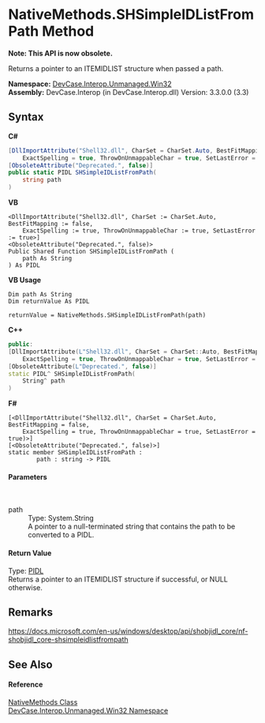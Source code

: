 # NativeMethods.SHSimpleIDListFromPath Method 
 

**Note: This API is now obsolete.**

Returns a pointer to an ITEMIDLIST structure when passed a path.

**Namespace:**&nbsp;<a href="N_DevCase_Interop_Unmanaged_Win32">DevCase.Interop.Unmanaged.Win32</a><br />**Assembly:**&nbsp;DevCase.Interop (in DevCase.Interop.dll) Version: 3.3.0.0 (3.3)

## Syntax

**C#**<br />
``` C#
[DllImportAttribute("Shell32.dll", CharSet = CharSet.Auto, BestFitMapping = false, 
	ExactSpelling = true, ThrowOnUnmappableChar = true, SetLastError = true)]
[ObsoleteAttribute("Deprecated.", false)]
public static PIDL SHSimpleIDListFromPath(
	string path
)
```

**VB**<br />
``` VB
<DllImportAttribute("Shell32.dll", CharSet := CharSet.Auto, BestFitMapping := false, 
	ExactSpelling := true, ThrowOnUnmappableChar := true, SetLastError := true>]
<ObsoleteAttribute("Deprecated.", false)>
Public Shared Function SHSimpleIDListFromPath ( 
	path As String
) As PIDL
```

**VB Usage**<br />
``` VB Usage
Dim path As String
Dim returnValue As PIDL

returnValue = NativeMethods.SHSimpleIDListFromPath(path)
```

**C++**<br />
``` C++
public:
[DllImportAttribute(L"Shell32.dll", CharSet = CharSet::Auto, BestFitMapping = false, 
	ExactSpelling = true, ThrowOnUnmappableChar = true, SetLastError = true)]
[ObsoleteAttribute(L"Deprecated.", false)]
static PIDL^ SHSimpleIDListFromPath(
	String^ path
)
```

**F#**<br />
``` F#
[<DllImportAttribute("Shell32.dll", CharSet = CharSet.Auto, BestFitMapping = false, 
	ExactSpelling = true, ThrowOnUnmappableChar = true, SetLastError = true)>]
[<ObsoleteAttribute("Deprecated.", false)>]
static member SHSimpleIDListFromPath : 
        path : string -> PIDL 

```


#### Parameters
&nbsp;<dl><dt>path</dt><dd>Type: System.String<br />A pointer to a null-terminated string that contains the path to be converted to a PIDL.</dd></dl>

#### Return Value
Type: <a href="T_DevCase_Interop_Unmanaged_PIDL">PIDL</a><br />Returns a pointer to an ITEMIDLIST structure if successful, or NULL otherwise.

## Remarks
<a href="https://docs.microsoft.com/en-us/windows/desktop/api/shobjidl_core/nf-shobjidl_core-shsimpleidlistfrompath" target="_blank">https://docs.microsoft.com/en-us/windows/desktop/api/shobjidl_core/nf-shobjidl_core-shsimpleidlistfrompath</a>

## See Also


#### Reference
<a href="T_DevCase_Interop_Unmanaged_Win32_NativeMethods">NativeMethods Class</a><br /><a href="N_DevCase_Interop_Unmanaged_Win32">DevCase.Interop.Unmanaged.Win32 Namespace</a><br />